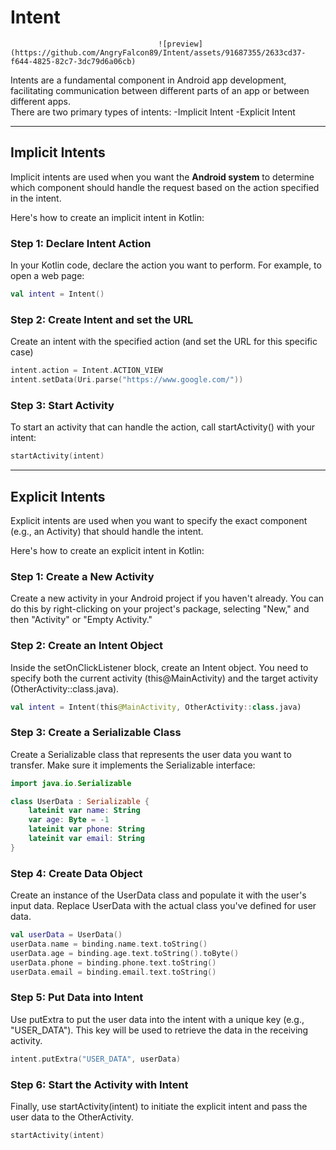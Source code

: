 # Intent
                                     ![preview](https://github.com/AngryFalcon89/Intent/assets/91687355/2633cd37-f644-4825-82c7-3dc79d6a06cb)

Intents are a fundamental component in Android app development, facilitating communication between different parts of an app or between different apps.<br>
There are two primary types of intents:
-Implicit Intent
-Explicit Intent

---

## Implicit Intents

Implicit intents are used when you want the **Android system** to determine which component should handle the request based on the action specified in the intent.<br>

Here's how to create an implicit intent in Kotlin:

### Step 1: Declare Intent Action

In your Kotlin code, declare the action you want to perform. For example, to open a web page:

```kotlin
val intent = Intent()
```
### Step 2: Create Intent and set the URL
Create an intent with the specified action (and set the URL for this specific case)

```kotlin
intent.action = Intent.ACTION_VIEW
intent.setData(Uri.parse("https://www.google.com/"))
```

### Step 3: Start Activity
To start an activity that can handle the action, call startActivity() with your intent:

```kotlin
startActivity(intent)
```
---

## Explicit Intents

Explicit intents are used when you want to specify the exact component (e.g., an Activity) that should handle the intent.<br>

Here's how to create an explicit intent in Kotlin:

### Step 1: Create a New Activity
Create a new activity in your Android project if you haven't already. You can do this by right-clicking on your project's package, selecting "New," and then "Activity" or "Empty Activity."

### Step 2: Create an Intent Object
Inside the setOnClickListener block, create an Intent object. You need to specify both the current activity (this@MainActivity) and the target activity (OtherActivity::class.java).

```kotlin
val intent = Intent(this@MainActivity, OtherActivity::class.java)
```

### Step 3: Create a Serializable Class
Create a Serializable class that represents the user data you want to transfer. Make sure it implements the Serializable interface:

```kotlin
import java.io.Serializable

class UserData : Serializable {
    lateinit var name: String
    var age: Byte = -1
    lateinit var phone: String
    lateinit var email: String
}
```

### Step 4: Create Data Object
Create an instance of the UserData class and populate it with the user's input data. Replace UserData with the actual class you've defined for user data.

```kotlin
val userData = UserData()
userData.name = binding.name.text.toString()
userData.age = binding.age.text.toString().toByte()
userData.phone = binding.phone.text.toString()
userData.email = binding.email.text.toString()
```

### Step 5: Put Data into Intent
Use putExtra to put the user data into the intent with a unique key (e.g., "USER_DATA"). This key will be used to retrieve the data in the receiving activity.

```kotlin
intent.putExtra("USER_DATA", userData)
```
### Step 6: Start the Activity with Intent
Finally, use startActivity(intent) to initiate the explicit intent and pass the user data to the OtherActivity.

```kotlin
startActivity(intent)
```
